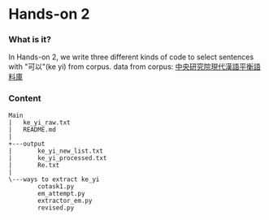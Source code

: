 # Hands-on 2

### What is it?
In Hands-on 2, we write three different kinds of code to select sentences with "可以"(ke yi) from corpus.
data from corpus: [中央研究院現代漢語平衡語料庫](https://asbc.iis.sinica.edu.tw/)


### Content
```
Main
|   ke_yi_raw.txt
|   README.md
|   
+---output
|       ke_yi_new_list.txt
|       ke_yi_processed.txt
|       Re.txt
|       
\---ways to extract ke_yi
        cotask1.py
        em_attempt.py
        extractor_em.py
        revised.py
        
        
